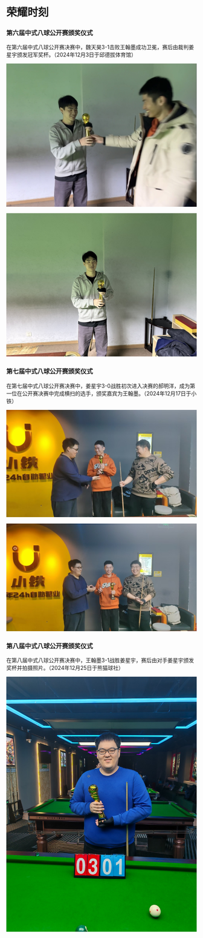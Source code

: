 # 荣耀时刻

### 第六届中式八球公开赛颁奖仪式

在第六届中式八球公开赛决赛中，魏天昊3-1击败王翰墨成功卫冕，赛后由裁判姜星宇颁发冠军奖杯。（2024年12月3日于邱德拔体育馆）

![](./img/6th_8-ball_open_001.jpg)

![](./img/6th_8-ball_open_002.jpg)

### 第七届中式八球公开赛颁奖仪式

在第七届中式八球公开赛决赛中，姜星宇3-0战胜初次进入决赛的郝明洋，成为第一位在公开赛决赛中完成横扫的选手，颁奖嘉宾为王翰墨。（2024年12月17日于小铁）

![](./img/7th_8-ball_open_001.jpg)

![](./img/7th_8-ball_open_002.jpg)

### 第八届中式八球公开赛颁奖仪式

在第八届中式八球公开赛决赛中，王翰墨3-1战胜姜星宇，赛后由对手姜星宇颁发奖杯并拍摄照片。（2024年12月25日于熊猫球社）

![](./img/8th_8-ball_open_001.jpg)